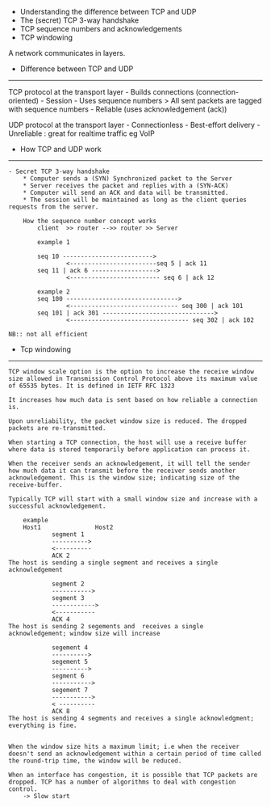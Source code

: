 - Understanding the difference between TCP and UDP
- The (secret) TCP 3-way handshake
- TCP sequence numbers and acknowledgements
- TCP windowing


A network communicates in layers. 

- Difference between TCP and UDP
---------------------------------------

TCP protocol at the transport layer
    - Builds connections  (connection-oriented)
    - Session
    - Uses sequence numbers
            > All sent packets are tagged with sequence numbers
    - Reliable (uses acknowledgement (ack))

UDP protocol at the transport layer
    - Connectionless 
    - Best-effort delivery
    - Unreliable : great for realtime traffic eg VoIP


- How TCP and UDP work
--------------------------
    - Secret TCP 3-way handshake
        * Computer sends a (SYN) Synchronized packet to the Server
        * Server receives the packet and replies with a (SYN-ACK)
        * Computer will send an ACK and data will be transmitted.
        * The session will be maintained as long as the client queries requests from the server.

        How the sequence number concept works
            client  >> router -->> router >> Server
            
            example 1

            seq 10 ------------------------->
                    <------------------------seq 5 | ack 11
            seq 11 | ack 6 ------------------>
                    <------------------------- seq 6 | ack 12

            example 2
            seq 100 ------------------------------->
                    <------------------------------ seq 300 | ack 101
            seq 101 | ack 301 ------------------------------->
                    <--------------------------------- seq 302 | ack 102

    NB:: not all efficient


- Tcp windowing
------------------
    TCP window scale option is the option to increase the receive window size allowed in Transmission Control Protocol above its maximum value of 65535 bytes. It is defined in IETF RFC 1323

    It increases how much data is sent based on how reliable a connection is.

    Upon unreliability, the packet window size is reduced. The dropped packets are re-transmitted. 

    When starting a TCP connection, the host will use a receive buffer where data is stored temporarily before application can process it.

    When the receiver sends an acknowledgement, it will tell the sender how much data it can transmit before the receiver sends another acknowledgement. This is the window size; indicating size of the receive-buffer.  

    Typically TCP will start with a small window size and increase with a successful acknowledgement.

        example
        Host1               Host2
                segment 1
                ---------->
                <----------
                ACK 2
    The host is sending a single segment and receives a single acknowledgement

                segment 2
                ----------->
                segment 3
                ------------>
                <-----------
                ACK 4
    The host is sending 2 segements and  receives a single acknowledgement; window size will increase

                segement 4
                ---------->
                segement 5
                ---------->
                segment 6
                ----------->
                segement 7
                ----------->
                < ----------
                ACK 8
    The host is sending 4 segments and receives a single acknowledgment; everything is fine.


    When the window size hits a maximum limit; i.e when the receiver doesn't send an acknowledgement within a certain period of time called the round-trip time, the window will be reduced.

    When an interface has congestion, it is possible that TCP packets are dropped. TCP has a number of algorithms to deal with congestion control.
        -> Slow start 

